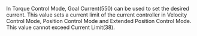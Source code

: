 In Torque Control Mode, Goal Current(550) can be used to set the desired current. This value sets a current limit of the current controller in Velocity Control Mode, Position Control Mode and Extended Position Control Mode.  
This value cannot exceed Current Limit(38).
